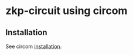 # zkp-circuit using circom

## Installation

See circom [installation](https://docs.circom.io/getting-started/installation/).
